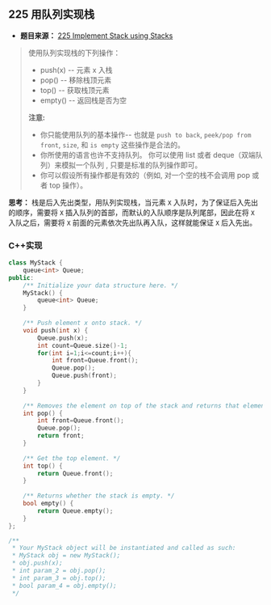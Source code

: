 ## 225 用队列实现栈

* **题目来源：** [225 Implement Stack using Stacks](https://leetcode-cn.com/problems/implement-stack-using-queues/)

> 使用队列实现栈的下列操作：
>
> - push(x) -- 元素 x 入栈
> - pop() -- 移除栈顶元素
> - top() -- 获取栈顶元素
> - empty() -- 返回栈是否为空
>
> **注意:**
>
> - 你只能使用队列的基本操作-- 也就是 `push to back`, `peek/pop from front`, `size`, 和 `is empty` 这些操作是合法的。
> - 你所使用的语言也许不支持队列。 你可以使用 list 或者 deque（双端队列）来模拟一个队列 , 只要是标准的队列操作即可。
> - 你可以假设所有操作都是有效的（例如, 对一个空的栈不会调用 pop 或者 top 操作）。

**思考：** 栈是后入先出类型，用队列实现栈，当元素 `X` 入队时，为了保证后入先出的顺序，需要将 `X` 插入队列的首部，而默认的入队顺序是队列尾部，因此在将 `X` 入队之后，需要将  `X` 前面的元素依次先出队再入队，这样就能保证 `X` 后入先出。

### C++实现 

```C++
class MyStack {
    queue<int> Queue;
public:
    /** Initialize your data structure here. */
    MyStack() {
        queue<int> Queue;
    }
    
    /** Push element x onto stack. */
    void push(int x) {
        Queue.push(x);
        int count=Queue.size()-1;
        for(int i=1;i<=count;i++){
            int front=Queue.front();
            Queue.pop();
            Queue.push(front);
        }
    }
    
    /** Removes the element on top of the stack and returns that element. */
    int pop() {
        int front=Queue.front();
        Queue.pop();
        return front;
    }
    
    /** Get the top element. */
    int top() {
        return Queue.front();
    }
    
    /** Returns whether the stack is empty. */
    bool empty() {
        return Queue.empty();
    }
};

/**
 * Your MyStack object will be instantiated and called as such:
 * MyStack obj = new MyStack();
 * obj.push(x);
 * int param_2 = obj.pop();
 * int param_3 = obj.top();
 * bool param_4 = obj.empty();
 */
```

